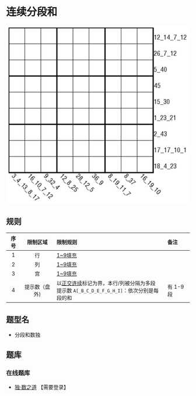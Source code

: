 # 连续分段和

![题](../../../images/sudoku/连续分段和.png)

## 规则

| 序号 | 限制区域 | 限制规则 | 备注 |
| :---: | :---: | :--- | :--- |
| 1 | 行 | [1~9填充] | |
| 2 | 列 | [1~9填充] | |
| 3 | 宫 | [1~9填充] | |
| 4 | 提示数（盘外) | 以[正交连续]标记为界，本行/列被分隔为多段<br/>提示数 `A[_B_C_D_E_F_G_H_I]`：依次分别是每段的和 | 有 1-9 段 |

## 题型名

- 分段和数独

## 题库

### 在线题库

- [独·数之道](http://www.sudokufans.org.cn/lx/game.index.php?type=fdh) 【需要登录】

[1~9填充]: ../../../rules.md#1to9填充
[正交连续]: ../../../rules.md#正交连续
